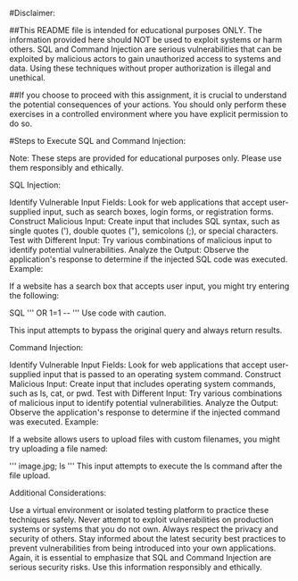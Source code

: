 #Disclaimer:

##This README file is intended for educational purposes ONLY. The information provided here should NOT be used to exploit systems or harm others. SQL and Command Injection are serious vulnerabilities that can be exploited by malicious actors to gain unauthorized access to systems and data. Using these techniques without proper authorization is illegal and unethical.

##If you choose to proceed with this assignment, it is crucial to understand the potential consequences of your actions. You should only perform these exercises in a controlled environment where you have explicit permission to do so.

#Steps to Execute SQL and Command Injection:

Note: These steps are provided for educational purposes only. Please use them responsibly and ethically.

SQL Injection:

Identify Vulnerable Input Fields: Look for web applications that accept user-supplied input, such as search boxes, login forms, or registration forms.
Construct Malicious Input: Create input that includes SQL syntax, such as single quotes ('), double quotes ("), semicolons (;), or special characters.
Test with Different Input: Try various combinations of malicious input to identify potential vulnerabilities.
Analyze the Output: Observe the application's response to determine if the injected SQL code was executed.
Example:

If a website has a search box that accepts user input, you might try entering the following:

SQL
''' OR 1=1 -- '''
Use code with caution.

This input attempts to bypass the original query and always return results.

Command Injection:

Identify Vulnerable Input Fields: Look for web applications that accept user-supplied input that is passed to an operating system command.
Construct Malicious Input: Create input that includes operating system commands, such as ls, cat, or pwd.
Test with Different Input: Try various combinations of malicious input to identify potential vulnerabilities.
Analyze the Output: Observe the application's response to determine if the injected command was executed.
Example:

If a website allows users to upload files with custom filenames, you might try uploading a file named:

''' image.jpg; ls '''
This input attempts to execute the ls command after the file upload.

Additional Considerations:

Use a virtual environment or isolated testing platform to practice these techniques safely.
Never attempt to exploit vulnerabilities on production systems or systems that you do not own.
Always respect the privacy and security of others.
Stay informed about the latest security best practices to prevent vulnerabilities from being introduced into your own applications.
Again, it is essential to emphasize that SQL and Command Injection are serious security risks. Use this information responsibly and ethically.
